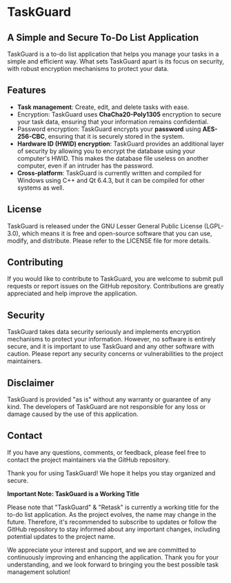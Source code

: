 # TaskGuard
## A Simple and Secure To-Do List Application

TaskGuard is a to-do list application that helps you manage your tasks in a simple and efficient way. What sets TaskGuard apart is its focus on security, with robust encryption mechanisms to protect your data.

## Features
- **Task management**: Create, edit, and delete tasks with ease.
- Encryption: TaskGuard uses **ChaCha20-Poly1305** encryption to secure your task data, ensuring that your information remains confidential.
- Password encryption: TaskGuard encrypts your **password** using **AES-256-CBC**, ensuring that it is securely stored in the system.
- **Hardware ID (HWID) encryption**: TaskGuard provides an additional layer of security by allowing you to encrypt the database using your computer's HWID. This makes the database file useless on  another computer, even if an intruder has the password.
- **Cross-platform**: TaskGuard is currently written and compiled for Windows using C++ and Qt 6.4.3, but it can be compiled for other systems as well.

## License
TaskGuard is released under the GNU Lesser General Public License (LGPL-3.0), which means it is free and open-source software that you can use, modify, and distribute. Please refer to the LICENSE file for more details.

## Contributing
If you would like to contribute to TaskGuard, you are welcome to submit pull requests or report issues on the GitHub repository. Contributions are greatly appreciated and help improve the application.

## Security
TaskGuard takes data security seriously and implements encryption mechanisms to protect your information. However, no software is entirely secure, and it is important to use TaskGuard and any other software with caution. Please report any security concerns or vulnerabilities to the project maintainers.

## Disclaimer
TaskGuard is provided "as is" without any warranty or guarantee of any kind. The developers of TaskGuard are not responsible for any loss or damage caused by the use of this application.

## Contact
If you have any questions, comments, or feedback, please feel free to contact the project maintainers via the GitHub repository.

Thank you for using TaskGuard! We hope it helps you stay organized and secure.

**Important Note: TaskGuard is a Working Title**

Please note that "TaskGuard" & "Retask" is currently a working title for the to-do list application. As the project evolves, the name may change in the future. Therefore, it's recommended to subscribe to updates or follow the GitHub repository to stay informed about any important changes, including potential updates to the project name.

We appreciate your interest and support, and we are committed to continuously improving and enhancing the application. Thank you for your understanding, and we look forward to bringing you the best possible task management solution!